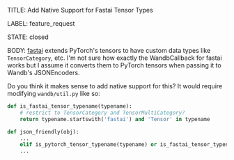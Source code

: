 TITLE:
Add Native Support for Fastai Tensor Types

LABEL:
feature_request

STATE:
closed

BODY:
[fastai](https://github.com/fastai/fastai) extends PyTorch's tensors to have custom data types like `TensorCategory`, etc. I'm not sure how exactly the WandbCallback for fastai works but I assume it converts them to PyTorch tensors when passing it to Wandb's JSONEncoders.

Do you think it makes sense to add native support for this? It would require modifying `wandb/util.py` like so:
```python
def is_fastai_tensor_typename(typename):
    # restrict to TensorCategory and TensorMultiCategory?
    return typename.startswith('fastai') and 'Tensor' in typename

def json_friendly(obj):
    ...
    elif is_pytorch_tensor_typename(typename) or is_fastai_tensor_typename(typename):
    ...
```



